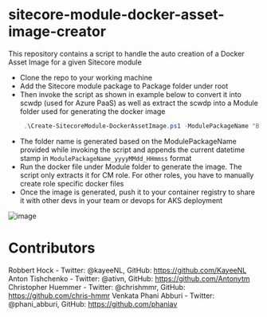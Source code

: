 # sitecore-module-docker-asset-image-creator

This repository contains a script to handle the auto creation of a Docker Asset Image for a given Sitecore module

- Clone the repo to your working machine
- Add the Sitecore module package to Package folder under root
- Then invoke the script as shown in example below to convert it into scwdp (used for Azure PaaS) as well as extract the scwdp into a Module folder used for generating the docker image
  ```powershell
   .\Create-SitecoreModule-DockerAssetImage.ps1 -ModulePackageName "Brightcove.Media.Framework-10.0.zip"
  ```
- The folder name is generated based on the ModulePackageName provided while invoking the script and appends the current datetime stamp in `ModulePackageName_yyyyMMdd_HHmmss` format
- Run the docker file under Module folder to generate the image. The script only extracts it for CM role. For other roles, you have to manually create role specific docker files
- Once the image is generated, push it to your container registry to share it with other devs in your team or devops for AKS deployment

![image](https://user-images.githubusercontent.com/3968213/129932632-67ee772f-63da-421e-a476-dfe08635ca69.png)

# Contributors

Robbert Hock - Twitter: @kayeeNL, GitHub: https://github.com/KayeeNL
Anton Tishchenko - Twitter: @ativn, GitHub: https://github.com/Antonytm
Christopher Huemmer - Twitter: @chrishmmr, GitHub: https://github.com/chris-hmmr
Venkata Phani Abburi - Twitter: @phani_abburi, GitHub: https://github.com/phaniav
